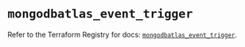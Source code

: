 # `mongodbatlas_event_trigger`

Refer to the Terraform Registry for docs: [`mongodbatlas_event_trigger`](https://registry.terraform.io/providers/mongodb/mongodbatlas/1.22.0/docs/resources/event_trigger).
